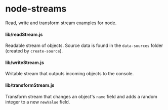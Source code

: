 # node-streams
Read, write and transform stream examples for node.

#### lib/readStream.js
Readable stream of objects. Source data is found in the `data-sources` folder (created by `create-source`).

#### lib/writeStream.js
Writable stream that outputs incoming objects to the console.

#### lib/transformStream.js
Transform stream that changes an object's `name` field and adds a random integer to a new `newValue` field.